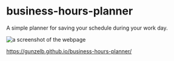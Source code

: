 # business-hours-planner
A simple planner for saving your schedule during your work day.

![a screenshot of the webpage](https://i.gyazo.com/858bf0e4b7dc1f8ad14c5ab466fa5502.png)

https://gunzelb.github.io/business-hours-planner/
